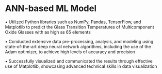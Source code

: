 # ANN-based ML Model
• Utilized Python libraries such as NumPy, Pandas, TensorFlow, and Matplotlib to predict the Glass Transition
Temperatures of Multicomponent Oxide Glasses with as high as 65 elements

• Conducted extensive data pre-processing, analysis, and modeling using state-of-the-art deep neural network algorithms,
including the use of the Adam optimizer, to achieve high levels of accuracy and precision

• Successfully visualized and communicated the results through effective use of Matplotlib, showcasing advanced technical
skills in data visualization
